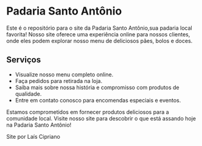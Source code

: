 # Padaria Santo Antônio 

Este é o repositório para o site da Padaria Santo Antônio,sua padaria local favorita! Nosso site oferece uma experiência online para nossos clientes, onde eles podem explorar nosso menu de deliciosos pães, bolos e doces.

## Serviços

- Visualize nosso menu completo online.
- Faça pedidos para retirada na loja.
- Saiba mais sobre nossa história e compromisso com produtos de qualidade.
- Entre em contato conosco para encomendas especiais e eventos.

Estamos comprometidos em fornecer produtos deliciosos para a comunidade local. Visite nosso site para descobrir o que está assando hoje na Padaria Santo Antônio!

Site por Laís Cipriano 
